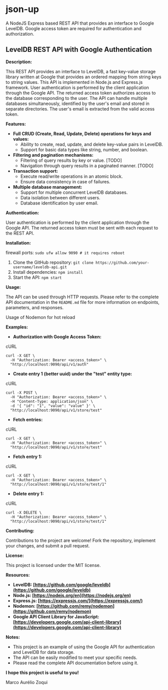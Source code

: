 # json-up
A NodeJS Express based REST API that provides an interface to Google LevelDB. Google access token are required for authentication and authorization. 

## LevelDB REST API with Google Authentication

**Description:**

This REST API provides an interface to LevelDB, a fast key-value storage library written at Google that provides an ordered mapping from string keys to string values. This API is implemented in Node.js and Express.js framework. User authentication is performed by the client application through the Google API. The returned access token authorizes access to the database corresponding to the user. The API can handle multiple databases simultaneously, identified by the user's email and stored in separate directories. The user's email is extracted from the valid access token.

**Features:**

- **Full CRUD (Create, Read, Update, Delete) operations for keys and values:**
    - Ability to create, read, update, and delete key-value pairs in LevelDB.
    - Support for basic data types like string, number, and boolean.
- **Filtering and pagination mechanisms:**
    - Filtering of query results by key or value. [TODO]
    - Navigation through query results in a paginated manner. [TODO]
- **Transaction support:**
    - Execute read/write operations in an atomic block.
    - Ensure data consistency in case of failures.
- **Multiple database management:**
    - Support for multiple concurrent LevelDB databases.
    - Data isolation between different users.
    - Database identification by user email.

**Authentication:**

User authentication is performed by the client application through the Google API. The returned access token must be sent with each request to the REST API.

**Installation:**

firewall ports:
`sudo ufw allow 9090 # it requires reboot`

1. Clone the GitHub repository: `git clone https://github.com/your-username/leveldb-api.git`
2. Install dependencies: `npm install`
3. Start the API: `npm start`

**Usage:**

The API can be used through HTTP requests. Please refer to the complete API documentation in the `README.md` file for more information on endpoints, parameters, and responses.

Usage of Nodemon for hot reload

**Examples:**

- **Authorization with Google Access Token:**

cURL

```
curl -X GET \
  -H "Authorization: Bearer <access_token>" \
  "http://localhost:9090/api/v1/auth"
```

- **Create entry 1 (better uuid) under the "test" entity type:**

cURL

```
curl -X POST \
  -H "Authorization: Bearer <access_token>" \
  -H "Content-Type: application/json" \
  -d '{ "id": "1", "value": "value" }' \
  "http://localhost:9090/api/v1/store/test"
```

- **Fetch entries:**

cURL

```
curl -X GET \
  -H "Authorization: Bearer <access_token>" \
  "http://localhost:9090/api/v1/store/test"
```

- **Fetch entry 1:**

cURL

```
curl -X GET \
  -H "Authorization: Bearer <access_token>" \
  "http://localhost:9090/api/v1/store/test/1"
```

- **Delete entry 1:**

cURL

```
curl -X DELETE \
  -H "Authorization: Bearer <access_token>" \
  "http://localhost:9090/api/v1/store/test/1"
```

**Contributing:**

Contributions to the project are welcome! Fork the repository, implement your changes, and submit a pull request.

**License:**

This project is licensed under the MIT license.

**Resources:**

- **LevelDB: [https://github.com/google/leveldb](https://github.com/google/leveldb)**
- **Node.js: [https://nodejs.org/en](https://nodejs.org/en)**
- **Express.js: [https://expressjs.com/](https://expressjs.com/)**
- **Nodemon: [https://github.com/remy/nodemon](https://github.com/remy/nodemon)**
- **Google API Client Library for JavaScript: [https://developers.google.com/api-client-library](https://developers.google.com/api-client-library)**

**Notes:**

- This project is an example of using the Google API for authentication and LevelDB for data storage.
- The API can be easily modified to meet your specific needs.
- Please read the complete API documentation before using it.

**I hope this project is useful to you!**

Marco Aurélio Zoqui
